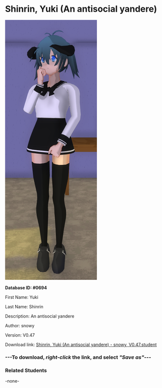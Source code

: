 # Shinrin, Yuki (An antisocial yandere)

<img src="Files/Images/Shinrin, Yuki (An antisocial yandere).png" title="Shinrin, Yuki (An antisocial yandere) - snowy, V0.47">

**Database ID: #0694**

First Name: Yuki

Last Name: Shinrin

Description: An antisocial yandere

Author: snowy

Version: V0.47

Download link: <a href="https://raw.githubusercontent.com/Arbiter1223/Daigaku-Gurashi-Custom-Students/master/Files/Studen%20Files/Shinrin%2C%20Yuki%20(An%20antisocial%20yandere)%20-%20snowy%2C%20V0.47.student">Shinrin, Yuki (An antisocial yandere) - snowy, V0.47.student</a>

### ---**To download, _right-click_ the link, and select _"Save as"_**---

### Related Students

-none-
